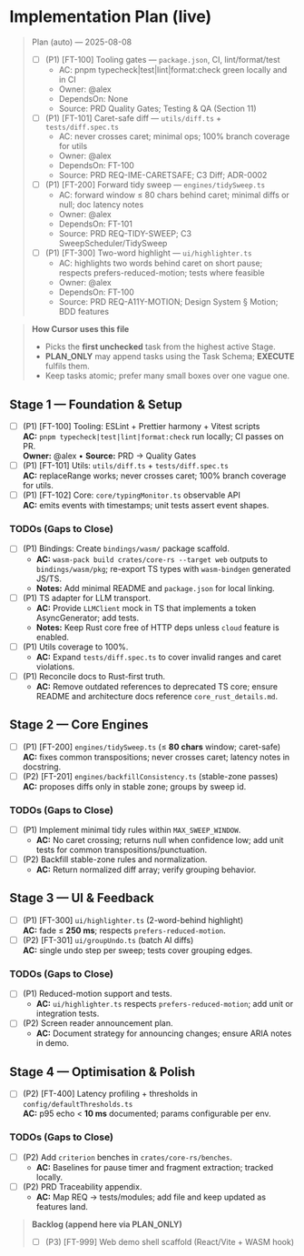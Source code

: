<!--══════════════════════════════════════════════════
  ╔══════════════════════════════════════════════════════╗
  ║  ░  IMPLEMENTATION PLAN (AUTO)  ░░░░░░░░░░░░░░░░░░░  ║
  ║                                                      ║
  ║                                                      ║
  ║                                                      ║
  ║                                                      ║
  ║           ╌╌  P L A C E H O L D E R  ╌╌              ║
  ║                                                      ║
  ║                                                      ║
  ║                                                      ║
  ║                                                      ║
  ╚══════════════════════════════════════════════════════╝
    • WHAT ▸ Auto-inserted live plan header per house rules
    • WHY  ▸ Keep plan visible, structured, and traceable
    • HOW  ▸ Updated by agent in PLAN_ONLY/EXECUTE modes
-->

# Implementation Plan (live)

> Plan (auto) — 2025-08-08
>
> - [ ] (P1) [FT-100] Tooling gates — `package.json`, CI, lint/format/test
>   - AC: pnpm typecheck|test|lint|format:check green locally and in CI
>   - Owner: @alex
>   - DependsOn: None
>   - Source: PRD Quality Gates; Testing & QA (Section 11)
> - [ ] (P1) [FT-101] Caret-safe diff — `utils/diff.ts` + `tests/diff.spec.ts`
>   - AC: never crosses caret; minimal ops; 100% branch coverage for utils
>   - Owner: @alex
>   - DependsOn: FT-100
>   - Source: PRD REQ-IME-CARETSAFE; C3 Diff; ADR-0002
> - [ ] (P1) [FT-200] Forward tidy sweep — `engines/tidySweep.ts`
>   - AC: forward window ≤ 80 chars behind caret; minimal diffs or null; doc latency notes
>   - Owner: @alex
>   - DependsOn: FT-101
>   - Source: PRD REQ-TIDY-SWEEP; C3 SweepScheduler/TidySweep
> - [ ] (P1) [FT-300] Two-word highlight — `ui/highlighter.ts`
>   - AC: highlights two words behind caret on short pause; respects prefers-reduced-motion; tests where feasible
>   - Owner: @alex
>   - DependsOn: FT-100
>   - Source: PRD REQ-A11Y-MOTION; Design System § Motion; BDD features

> **How Cursor uses this file**
>
> - Picks the **first unchecked** task from the highest active Stage.
> - **PLAN_ONLY** may append tasks using the Task Schema; **EXECUTE** fulfils them.
> - Keep tasks atomic; prefer many small boxes over one vague one.

## Stage 1 — Foundation & Setup

- [ ] (P1) [FT-100] Tooling: ESLint + Prettier harmony + Vitest scripts  
       **AC:** `pnpm typecheck|test|lint|format:check` run locally; CI passes on PR.  
       **Owner:** @alex • **Source:** PRD → Quality Gates
- [ ] (P1) [FT-101] Utils: `utils/diff.ts` + `tests/diff.spec.ts`  
       **AC:** replaceRange works; never crosses caret; 100% branch coverage for utils.
- [ ] (P1) [FT-102] Core: `core/typingMonitor.ts` observable API  
       **AC:** emits events with timestamps; unit tests assert event shapes.

### TODOs (Gaps to Close)
- [ ] (P1) Bindings: Create `bindings/wasm/` package scaffold.
  - **AC:** `wasm-pack build crates/core-rs --target web` outputs to `bindings/wasm/pkg`; re-export TS types with `wasm-bindgen` generated JS/TS.
  - **Notes:** Add minimal README and `package.json` for local linking.
- [ ] (P1) TS adapter for LLM transport.
  - **AC:** Provide `LLMClient` mock in TS that implements a token AsyncGenerator; add tests.
  - **Notes:** Keep Rust core free of HTTP deps unless `cloud` feature is enabled.
- [ ] (P1) Utils coverage to 100%.
  - **AC:** Expand `tests/diff.spec.ts` to cover invalid ranges and caret violations.
- [ ] (P1) Reconcile docs to Rust-first truth.
  - **AC:** Remove outdated references to deprecated TS core; ensure README and architecture docs reference `core_rust_details.md`.

## Stage 2 — Core Engines

- [ ] (P1) [FT-200] `engines/tidySweep.ts` (≤ **80 chars** window; caret-safe)  
       **AC:** fixes common transpositions; never crosses caret; latency notes in docstring.
- [ ] (P2) [FT-201] `engines/backfillConsistency.ts` (stable-zone passes)  
       **AC:** proposes diffs only in stable zone; groups by sweep id.

### TODOs (Gaps to Close)
- [ ] (P1) Implement minimal tidy rules within `MAX_SWEEP_WINDOW`.
  - **AC:** No caret crossing; returns null when confidence low; add unit tests for common transpositions/punctuation.
- [ ] (P2) Backfill stable-zone rules and normalization.
  - **AC:** Return normalized diff array; verify grouping behavior.

## Stage 3 — UI & Feedback

- [ ] (P1) [FT-300] `ui/highlighter.ts` (2-word-behind highlight)  
       **AC:** fade ≤ **250 ms**; respects `prefers-reduced-motion`.
- [ ] (P2) [FT-301] `ui/groupUndo.ts` (batch AI diffs)  
       **AC:** single undo step per sweep; tests cover grouping edges.

### TODOs (Gaps to Close)
- [ ] (P1) Reduced-motion support and tests.
  - **AC:** `ui/highlighter.ts` respects `prefers-reduced-motion`; add unit or integration tests.
- [ ] (P2) Screen reader announcement plan.
  - **AC:** Document strategy for announcing changes; ensure ARIA notes in demo.

## Stage 4 — Optimisation & Polish

- [ ] (P2) [FT-400] Latency profiling + thresholds in `config/defaultThresholds.ts`  
       **AC:** p95 echo < **10 ms** documented; params configurable per env.

### TODOs (Gaps to Close)
- [ ] (P2) Add `criterion` benches in `crates/core-rs/benches`.
  - **AC:** Baselines for pause timer and fragment extraction; tracked locally.
- [ ] (P2) PRD Traceability appendix.
  - **AC:** Map REQ → tests/modules; add file and keep updated as features land.

> **Backlog (append here via PLAN_ONLY)**
>
> - [ ] (P3) [FT-999] Web demo shell scaffold (React/Vite + WASM hook)
